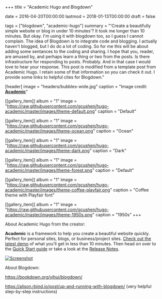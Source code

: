 +++
title = "Academic Hugo and Blogdown"

date = 2016-04-20T00:00:00
lastmod = 2018-01-13T00:00:00
draft = false

tags = ["blogdown", "academic-hugo"]
summary = "'Create a beautifully simple website or blog in under 10 minutes'?  It took me longer than 10 minutes.  But okay.  I'm using it with blogdown too, so I guess I cannot complain.  The idea of Blogdown is to integrate code and blogging.  I actually haven't blogged, but I do do a lot of coding.  So for me this will be about adding some sentances to the coding and sharing.  I hope that you, reader, are amused by, and perhaps learn a thing or two from the posts.  Is there infrastructure for responding to posts. Probably. And in that case I would love to hear your response. This post is modified from a template post from Academic Hugo.  I retain some of that information so you can check it out.  I provide some links to helpful cites for Blogdown."

[header]
image = "headers/bubbles-wide.jpg"
caption = "Image credit: [**Academic**](https://github.com/gcushen/hugo-academic/)"

[[gallery_item]]
album = "1"
image = "https://raw.githubusercontent.com/gcushen/hugo-academic/master/images/theme-default.png"
caption = "Default"

[[gallery_item]]
album = "1"
image = "https://raw.githubusercontent.com/gcushen/hugo-academic/master/images/theme-ocean.png"
caption = "Ocean"

[[gallery_item]]
album = "1"
image = "https://raw.githubusercontent.com/gcushen/hugo-academic/master/images/theme-dark.png"
caption = "Dark"

[[gallery_item]]
album = "1"
image = "https://raw.githubusercontent.com/gcushen/hugo-academic/master/images/theme-forest.png"
caption = "Default"

[[gallery_item]]
album = "1"
image = "https://raw.githubusercontent.com/gcushen/hugo-academic/master/images/theme-coffee-playfair.png"
caption = "Coffee theme with Playfair font"

[[gallery_item]]
album = "1"
image = "https://raw.githubusercontent.com/gcushen/hugo-academic/master/images/theme-1950s.png"
caption = "1950s"
+++

About Academic Hugo from the creator:

**Academic** is a framework to help you create a beautiful website quickly. Perfect for personal sites, blogs, or business/project sites. [Check out the latest demo](https://themes.gohugo.io/theme/academic/) of what you'll get in less than 10 minutes. Then head on over to the [Quick Start guide](https://sourcethemes.com/academic/docs/) or take a look at the [Release Notes](https://sourcethemes.com/academic/updates/).

[![Screenshot](https://raw.githubusercontent.com/gcushen/hugo-academic/master/academic.png)](https://github.com/gcushen/hugo-academic/)

About Blogdown:

https://bookdown.org/yihui/blogdown/

https://alison.rbind.io/post/up-and-running-with-blogdown/ (very helpful step-by-step instructions)


